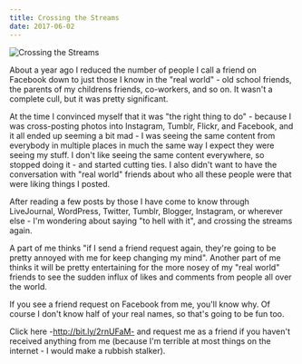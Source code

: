 ```yaml
---
title: Crossing the Streams
date: 2017-06-02
---
```


![Crossing the Streams](https://source.unsplash.com/s9CC2SKySJM/1600x900)

About a year ago I reduced the number of people I call a friend on Facebook down to just those I know in the "real world" - old school friends, the parents of my childrens friends, co-workers, and so on. It wasn't a complete cull, but it was pretty significant.

At the time I convinced myself that it was "the right thing to do" - because I was cross-posting photos into Instagram, Tumblr, Flickr, and Facebook, and it all ended up seeming a bit mad - I was seeing the same content from everybody in multiple places in much the same way I expect they were seeing my stuff. I don't like seeing the same content everywhere, so stopped doing it - and started cutting ties. I also didn't want to have the conversation with "real world" friends about who all these people were that were liking things I posted.

After reading a few posts by those I have come to know through LiveJournal, WordPress, Twitter, Tumblr, Blogger, Instagram, or wherever else - I'm wondering about saying "to hell with it", and crossing the streams again.

A part of me thinks "if I send a friend request again, they're going to be pretty annoyed with me for keep changing my mind". Another part of me thinks it will be pretty entertaining for the more nosey of my "real world" friends to see the sudden influx of likes and comments from people all over the world.

If you see a friend request on Facebook from me, you'll know why. Of course I don't know half of your real names, so that's going to be fun too.

Click here -http://bit.ly/2rnUFaM- and request me as a friend if you haven't received anything from me (because I'm terrible at most things on the internet - I would make a rubbish stalker).